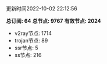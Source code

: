 更新时间2022-10-02 22:12:56

**总订阅: 64**
**总节点: 9767**
**有效节点: 2024**
- v2ray节点: 1714
- trojan节点: 89
- ssr节点: 5
- ss节点: 216
